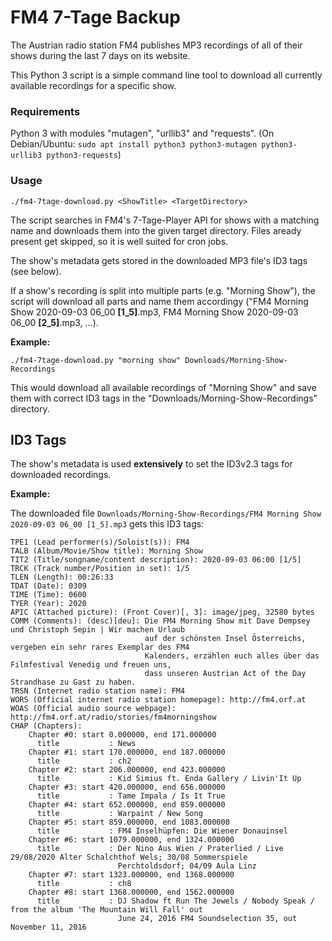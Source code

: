 # FM4 7-Tage Backup
The Austrian radio station FM4 publishes MP3 recordings of all of their shows during the last 7 days on its website.

This Python 3 script is a simple command line tool to download all currently available recordings for a specific show.

### Requirements
Python 3 with modules "mutagen", "urllib3" and "requests".
(On Debian/Ubuntu: `sudo apt install python3 python3-mutagen python3-urllib3 python3-requests`)

### Usage
```./fm4-7tage-download.py <ShowTitle> <TargetDirectory>```

The script searches in FM4's 7-Tage-Player API for shows with a matching name and downloads them into the given target directory.
Files aready present get skipped, so it is well suited for cron jobs.

The show's metadata gets stored in the downloaded MP3 file's ID3 tags (see below).

If a show's recording is split into multiple parts (e.g. "Morning Show"), the script will download all parts and name them accordingy ("FM4 Morning Show 2020-09-03 06_00 **[1_5]**.mp3, FM4 Morning Show 2020-09-03 06_00 **[2_5]**.mp3, ...).

**Example:**

```./fm4-7tage-download.py "morning show" Downloads/Morning-Show-Recordings```

This would download all available recordings of "Morning Show" and save them with correct ID3 tags in the "Downloads/Morning-Show-Recordings" directory.


## ID3 Tags
The show's metadata is used **extensively** to set the ID3v2.3 tags for downloaded recordings.

**Example:**

The downloaded file `Downloads/Morning-Show-Recordings/FM4 Morning Show 2020-09-03 06_00 [1_5].mp3` gets this ID3 tags:
```
TPE1 (Lead performer(s)/Soloist(s)): FM4
TALB (Album/Movie/Show title): Morning Show
TIT2 (Title/songname/content description): 2020-09-03 06:00 [1/5]
TRCK (Track number/Position in set): 1/5
TLEN (Length): 00:26:33
TDAT (Date): 0309
TIME (Time): 0600
TYER (Year): 2020
APIC (Attached picture): (Front Cover)[, 3]: image/jpeg, 32580 bytes
COMM (Comments): (desc)[deu]: Die FM4 Morning Show mit Dave Dempsey und Christoph Sepin | Wir machen Urlaub 
                              auf der schönsten Insel Österreichs, vergeben ein sehr rares Exemplar des FM4
                              Kalenders, erzählen euch alles über das Filmfestival Venedig und freuen uns, 
                              dass unseren Austrian Act of the Day Strandhase zu Gast zu haben.
TRSN (Internet radio station name): FM4
WORS (Official internet radio station homepage): http://fm4.orf.at
WOAS (Official audio source webpage): http://fm4.orf.at/radio/stories/fm4morningshow
CHAP (Chapters):
    Chapter #0: start 0.000000, end 171.000000
      title           : News
    Chapter #1: start 170.000000, end 187.000000
      title           : ch2
    Chapter #2: start 206.000000, end 423.000000
      title           : Kid Simius ft. Enda Gallery / Livin'It Up
    Chapter #3: start 420.000000, end 656.000000
      title           : Tame Impala / Is It True
    Chapter #4: start 652.000000, end 859.000000
      title           : Warpaint / New Song
    Chapter #5: start 859.000000, end 1083.000000
      title           : FM4 Inselhüpfen: Die Wiener Donauinsel
    Chapter #6: start 1079.000000, end 1324.000000
      title           : Der Nino Aus Wien / Praterlied / Live 29/08/2020 Alter Schalchthof Wels; 30/08 Sommerspiele
                        Perchtoldsdorf; 04/09 Aula Linz
    Chapter #7: start 1323.000000, end 1368.000000
      title           : ch8
    Chapter #8: start 1368.000000, end 1562.000000
      title           : DJ Shadow ft Run The Jewels / Nobody Speak / from the album 'The Mountain Will Fall' out
                        June 24, 2016 FM4 Soundselection 35, out November 11, 2016
```
